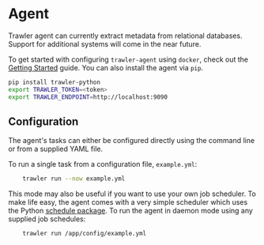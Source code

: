 # Agent
Trawler agent can currently extract metadata from relational databases. Support
for additional systems will come in the near future.

To get started with configuring `trawler-agent` using `docker`, check out the [Getting
Started](/getting-started) guide. You can also install the agent via `pip`.

```bash
pip install trawler-python
export TRAWLER_TOKEN=<token>
export TRAWLER_ENDPOINT=http://localhost:9090
```

## Configuration
The agent's tasks can either be configured directly using the command line or
from a supplied YAML file. 

To run a single task from a configuration file, `example.yml`:

```bash
    trawler run --now example.yml
```

This mode may also be useful if you want to use your own job scheduler.  To make
life easy, the agent comes with a very simple scheduler which uses the Python
[schedule package](https://github.com/dbader/schedule). To run the agent in
daemon mode using any supplied job schedules:

```bash
    trawler run /app/config/example.yml 
```